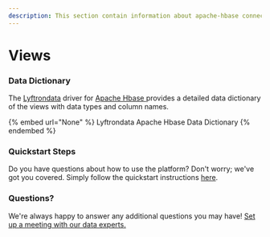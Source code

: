 ```yaml
---
description: This section contain information about apache-hbase connector views information
---
```


# Views

### Data Dictionary

The [Lyftrondata](https://www.lyftrondata.com/) driver for [Apache Hbase](None/)[ ](https://www.lyftrondata.com/integration/apache-hbase/)provides a detailed data dictionary of the views with data types and column names.

{% embed url="None" %}
Lyftrondata Apache Hbase Data Dictionary
{% endembed %}

### Quickstart Steps

Do you have questions about how to use the platform? Don't worry; we've got you covered. Simply follow the quickstart instructions [here](../README.md).

### Questions? <a href="#questions" id="questions"></a>

We're always happy to answer any additional questions you may have! [Set up a meeting with our data experts.](https://www.lyftrondata.com/book-a-meeting/)


